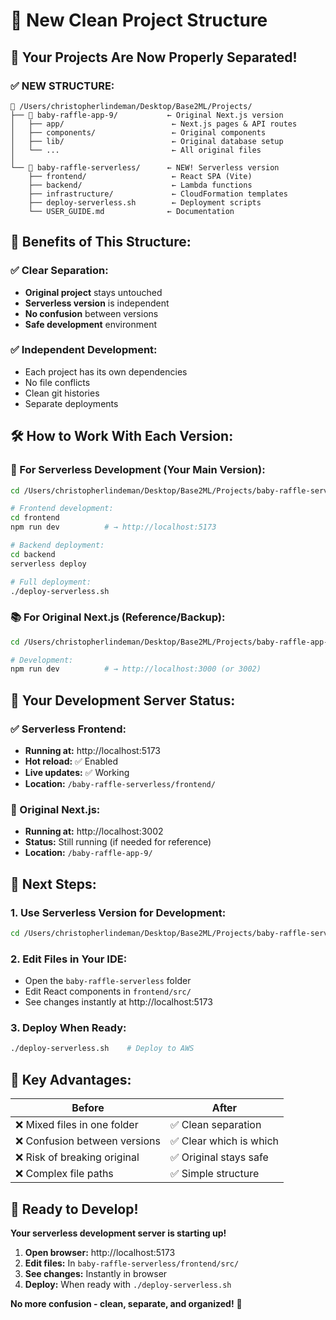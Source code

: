 # 🎯 New Clean Project Structure

## 📁 **Your Projects Are Now Properly Separated!**

### **✅ NEW STRUCTURE:**
```
📂 /Users/christopherlindeman/Desktop/Base2ML/Projects/
├── 📁 baby-raffle-app-9/           ← Original Next.js version
│   ├── app/                        ← Next.js pages & API routes
│   ├── components/                 ← Original components
│   ├── lib/                        ← Original database setup
│   └── ...                         ← All original files
│
└── 📁 baby-raffle-serverless/      ← NEW! Serverless version
    ├── frontend/                   ← React SPA (Vite)
    ├── backend/                    ← Lambda functions
    ├── infrastructure/             ← CloudFormation templates
    ├── deploy-serverless.sh        ← Deployment scripts
    └── USER_GUIDE.md              ← Documentation
```

## 🚀 **Benefits of This Structure:**

### **✅ Clear Separation:**
- **Original project** stays untouched
- **Serverless version** is independent
- **No confusion** between versions
- **Safe development** environment

### **✅ Independent Development:**
- Each project has its own dependencies
- No file conflicts
- Clean git histories
- Separate deployments

## 🛠️ **How to Work With Each Version:**

### **🎯 For Serverless Development (Your Main Version):**
```bash
cd /Users/christopherlindeman/Desktop/Base2ML/Projects/baby-raffle-serverless

# Frontend development:
cd frontend
npm run dev          # → http://localhost:5173

# Backend deployment:
cd backend
serverless deploy

# Full deployment:
./deploy-serverless.sh
```

### **📚 For Original Next.js (Reference/Backup):**
```bash
cd /Users/christopherlindeman/Desktop/Base2ML/Projects/baby-raffle-app-9

# Development:
npm run dev          # → http://localhost:3000 (or 3002)
```

## 🎉 **Your Development Server Status:**

### **✅ Serverless Frontend:**
- **Running at:** http://localhost:5173
- **Hot reload:** ✅ Enabled
- **Live updates:** ✅ Working
- **Location:** `/baby-raffle-serverless/frontend/`

### **📍 Original Next.js:**
- **Running at:** http://localhost:3002
- **Status:** Still running (if needed for reference)
- **Location:** `/baby-raffle-app-9/`

## 🔄 **Next Steps:**

### **1. Use Serverless Version for Development:**
```bash
cd /Users/christopherlindeman/Desktop/Base2ML/Projects/baby-raffle-serverless
```

### **2. Edit Files in Your IDE:**
- Open the `baby-raffle-serverless` folder
- Edit React components in `frontend/src/`
- See changes instantly at http://localhost:5173

### **3. Deploy When Ready:**
```bash
./deploy-serverless.sh    # Deploy to AWS
```

## 🎯 **Key Advantages:**

| Before | After |
|--------|-------|
| ❌ Mixed files in one folder | ✅ Clean separation |
| ❌ Confusion between versions | ✅ Clear which is which |
| ❌ Risk of breaking original | ✅ Original stays safe |
| ❌ Complex file paths | ✅ Simple structure |

## 🚀 **Ready to Develop!**

**Your serverless development server is starting up!**

1. **Open browser:** http://localhost:5173
2. **Edit files:** In `baby-raffle-serverless/frontend/src/`
3. **See changes:** Instantly in browser
4. **Deploy:** When ready with `./deploy-serverless.sh`

**No more confusion - clean, separate, and organized!** 🎉
